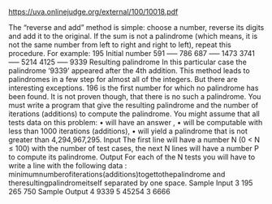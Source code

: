https://uva.onlinejudge.org/external/100/10018.pdf

The “reverse and add” method is simple: choose a number, reverse its digits and add it to the original.
If the sum is not a palindrome (which means, it is not the same number from left to right and right to
left), repeat this procedure.
For example:
195 Initial number
591
—–
786
687
—–
1473
3741
—–
5214
4125
—–
9339 Resulting palindrome
In this particular case the palindrome ‘9339’ appeared after the 4th addition. This method leads
to palindromes in a few step for almost all of the integers. But there are interesting exceptions. 196
is the first number for which no palindrome has been found. It is not proven though, that there is no
such a palindrome.
You must write a program that give the resulting palindrome and the number of iterations (additions)
to compute the palindrome.
You might assume that all tests data on this problem:
• will have an answer ,
• will be computable with less than 1000 iterations (additions),
• will yield a palindrome that is not greater than 4,294,967,295.
Input
The first line will have a number N (0 < N ≤ 100) with the number of test cases, the next N lines will
have a number P to compute its palindrome.
Output
For each of the N tests you will have to write a line with the following data : minimumnumberofiterations(additions)togettothepalindrome
and theresultingpalindromeitself separated by one space.
Sample Input
3
195
265
750
Sample Output
4 9339
5 45254
3 6666
